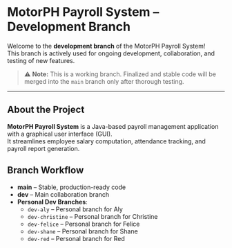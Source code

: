 # MotorPH Payroll System – Development Branch

Welcome to the **development branch** of the MotorPH Payroll System!  
This branch is actively used for ongoing development, collaboration, and testing of new features.

> ⚠️ **Note:** This is a working branch. Finalized and stable code will be merged into the `main` branch only after thorough testing.

---

## About the Project

**MotorPH Payroll System** is a Java-based payroll management application with a graphical user interface (GUI).  
It streamlines employee salary computation, attendance tracking, and payroll report generation.

## Branch Workflow

- **main** – Stable, production-ready code  
- **dev** – Main collaboration branch  
- **Personal Dev Branches**:
  - `dev-aly` – Personal branch for Aly
  - `dev-christine` – Personal branch for Christine
  - `dev-felice` – Personal branch for Felice
  - `dev-shane` – Personal branch for Shane
  - `dev-red` – Personal branch for Red
